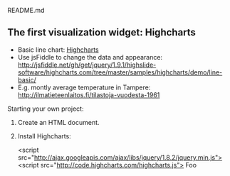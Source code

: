README.md

## The first visualization widget: Highcharts ##

* Basic line chart: [Highcharts](http://www.highcharts.com/demo/line-basic)
* Use jsFiddle to change the data and appearance: http://jsfiddle.net/gh/get/jquery/1.9.1/highslide-software/highcharts.com/tree/master/samples/highcharts/demo/line-basic/
* E.g. montly average temperature in Tampere: http://ilmatieteenlaitos.fi/tilastoja-vuodesta-1961

Starting your own project:

1. Create an HTML document.
1. Install Highcharts:

	&lt;script src="http://ajax.googleapis.com/ajax/libs/jquery/1.8.2/jquery.min.js"></script>
	&lt;script src="http://code.highcharts.com/highcharts.js"></script>
	Foo